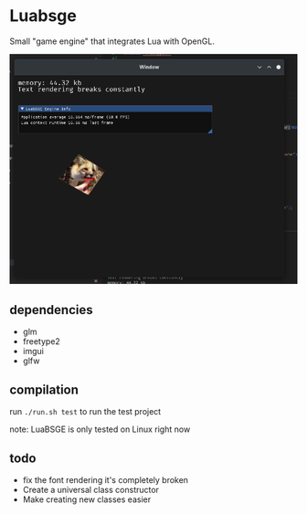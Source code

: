 # Luabsge

Small "game engine" that integrates Lua with OpenGL.<br/>

![screenshot](luabsge.png)

## dependencies

-   glm
-   freetype2
-   imgui
-   glfw

## compilation

run `./run.sh test` to run the test project

note: LuaBSGE is only tested on Linux right now

## todo

-   fix the font rendering it's completely broken
-   Create a universal class constructor
-   Make creating new classes easier
